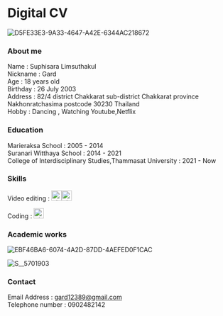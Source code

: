 # Digital CV
![D5FE33E3-9A33-4647-A42E-6344AC218672](https://user-images.githubusercontent.com/94276113/141669284-379ae502-5eda-4d09-a172-1e86a7b13ade.jpg)

### About me
Name :  Suphisara Limsuthakul    
Nickname : Gard   
Age : 18 years old     
Birthday : 26 July 2003   
Address : 82/4 district Chakkarat  sub-district Chakkarat province Nakhonratchasima postcode 30230 Thailand   
Hobby : Dancing , Watching Youtube,Netflix 

### Education
Marieraksa School : 2005 - 2014   
Suranari Witthaya School : 2014 - 2021   
College of Interdisciplinary Studies,Thammasat University : 2021 - Now

### Skills
Video editing :   <img width="23" alt="pixlr-bg-result (2)" src="https://user-images.githubusercontent.com/94276113/141670287-b0fd14e4-8cf2-4097-b189-29b775bcdf08.png"><img width="23" alt="pixlr-bg-result (2)" src="https://user-images.githubusercontent.com/94276113/141670288-881a44e6-1713-4e8a-a5b1-74c444f33d2f.png">

Coding :   <img width="23" alt="pixlr-bg-result (2)" src="https://user-images.githubusercontent.com/94276113/141670294-ad13dc94-54cf-44a4-ac29-d24370fdb87c.png">

### Academic works
![EBF46BA6-6074-4A2D-87DD-4AEFED0F1CAC](https://user-images.githubusercontent.com/94276113/142725898-f5ed5b54-f5e2-4261-991b-b38d3ab0f154.jpg)

![S__5701903](https://user-images.githubusercontent.com/94276113/142725965-5ca6f553-924a-41db-b825-3c876842a913.jpg)

### Contact
Email Address : gard12389@gmail.com    
Telephone number : 0902482142  
